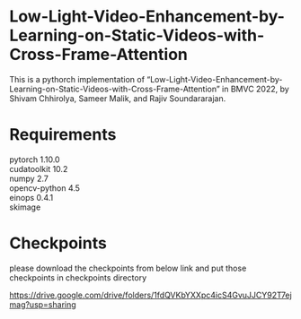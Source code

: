 # Low-Light-Video-Enhancement-by-Learning-on-Static-Videos-with-Cross-Frame-Attention

This is a pythorch implementation of “Low-Light-Video-Enhancement-by-Learning-on-Static-Videos-with-Cross-Frame-Attention” in BMVC 2022, by Shivam Chhirolya, Sameer Malik, and Rajiv Soundararajan.


# Requirements

pytorch 1.10.0\
cudatoolkit 10.2\
numpy 2.7\
opencv-python 4.5\
einops 0.4.1\
skimage


# Checkpoints
please download the checkpoints from below link and put those checkpoints in checkpoints directory

https://drive.google.com/drive/folders/1fdQVKbYXXpc4icS4GvuJJCY92T7ejmag?usp=sharing


